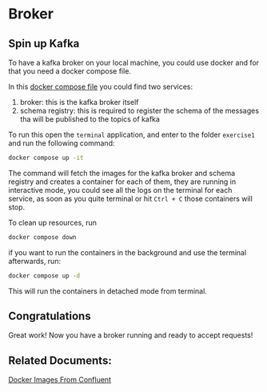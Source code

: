# Broker

## Spin up Kafka

To have a kafka broker on your local machine, you could use docker and for that you need a docker compose file.

In this [docker compose file](docker-compose.yaml) you could find two services:

1. broker: this is the kafka broker itself
2. schema registry: this is required to register the schema of the messages tha will be published to the topics of kafka

To run this open the `terminal` application, and enter to the folder `exercise1` and run the following command:

```bash
docker compose up -it
```

The command will fetch the images for the kafka broker and schema registry and creates a container for each of them, 
they are running in interactive mode, you could see all the logs on the terminal for each service, as soon as you quite 
terminal or hit `Ctrl + C` those containers will stop. 

To clean up resources, run 

```bash
docker compose down
```

if you want to run the containers in the background and use the terminal afterwards, run: 

```bash
docker compose up -d
```

This will run the containers in detached mode from terminal.

## Congratulations

Great work! Now you have a broker running and ready to accept requests!

## Related Documents:

[Docker Images From Confluent](https://hub.docker.com/search?q=confluentinc%2Fcp)
